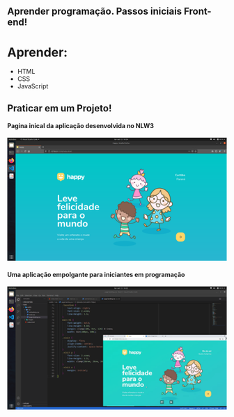 ## Aprender programação. Passos iniciais Front-end!
# Aprender:
- HTML
- CSS
- JavaScript
## Praticar em um Projeto!
#### Pagina inical da aplicação desenvolvida no NLW3
<img src="./public/code/initial-page.png">

#### Uma aplicação empolgante para iniciantes em programação
<img src="./public/code/login-page.png">